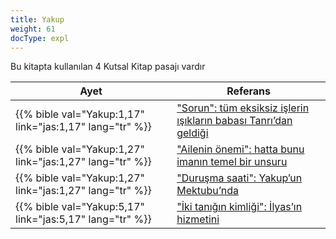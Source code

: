 ```yaml
---
title: Yakup
weight: 61
docType: expl
---
```


Bu kitapta kullanılan 4 Kutsal Kitap pasajı vardır

| Ayet | Referans |
|-------|-----------|
| {{% bible val="Yakup:1,17" link="jas:1,17" lang="tr" %}} | ["Sorun": tüm eksiksiz işlerin ışıkların babası Tanrı’dan geldiği](/expl/../expl/content/letters/the-letter-to-the-church-in-sardis#6a43) |
| {{% bible val="Yakup:1,27" link="jas:1,27" lang="tr" %}} | ["Ailenin önemi": hatta bunu imanın temel bir unsuru](/expl/../expl/background/israel/the-role-of-family-in-the-bible#524d) |
| {{% bible val="Yakup:1,27" link="jas:1,27" lang="tr" %}} | ["Duruşma saati": Yakup’un Mektubu’nda](/expl/../expl/content/letters/the-letter-to-the-church-in-philadelphia#ea48) |
| {{% bible val="Yakup:5,17" link="jas:5,17" lang="tr" %}} | ["İki tanığın kimliği": İlyas’ın hizmetini](/expl/../expl/content/witnesses/the-two-witnesses#c357) |

